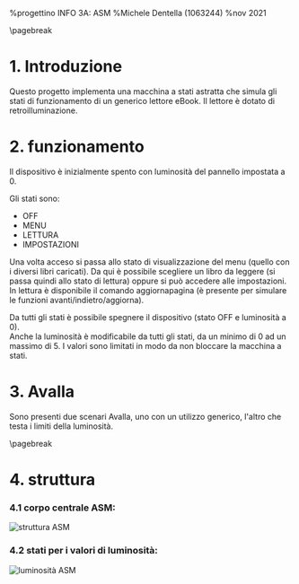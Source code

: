 %progettino INFO 3A: ASM
%Michele Dentella (1063244)
%nov 2021

\pagebreak

# 1. Introduzione

Questo progetto implementa una macchina a stati astratta che simula gli stati di funzionamento di un generico lettore eBook.
Il lettore è dotato di retroilluminazione.

# 2. funzionamento

Il dispositivo è inizialmente spento con luminosità del pannello impostata a 0.

Gli stati sono:

- OFF
- MENU
- LETTURA
- IMPOSTAZIONI

Una volta acceso si passa allo stato di visualizzazione del menu (quello con i diversi libri caricati).
Da qui è possibile scegliere un libro da leggere (si passa quindi allo stato di lettura) oppure si può accedere alle impostazioni.
In lettura è disponibile il comando aggiornapagina (è presente per simulare le funzioni avanti/indietro/aggiorna).

Da tutti gli stati è possibile spegnere il dispositivo (stato OFF e luminosità a 0).  
Anche la luminosità è modificabile da tutti gli stati, da un minimo di 0 ad un massimo di 5.
I valori sono limitati in modo da non bloccare la macchina a stati.

# 3. Avalla

Sono presenti due scenari Avalla, uno con un utilizzo generico, l'altro che testa i limiti della luminosità.

\pagebreak

# 4. struttura

### 4.1 corpo centrale ASM:

![struttura ASM](/home/michele/progettiINFO3A/ASM/ASM.jpg)


### 4.2 stati per i valori di luminosità:

![luminosità ASM](/home/michele/progettiINFO3A/ASM/ASM_luminosita.jpg)
